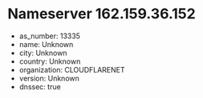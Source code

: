 # Nameserver 162.159.36.152

* as_number: 13335
* name: Unknown
* city: Unknown
* country: Unknown
* organization: CLOUDFLARENET
* version: Unknown
* dnssec: true
